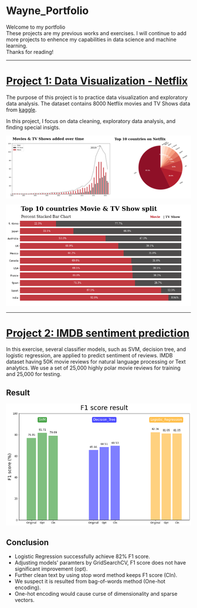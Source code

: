 # Wayne_Portfolio
Welcome to my portfolio<br>
These projects are my previous works and exercises. I will continue to add more projects to enhence my capabilities in data science and machine learning.<br>
Thanks for reading!<br>

---

# [Project 1: Data Visualization - Netflix](https://github.com/huihuang751/Data-Visualization-Project_Netflix)
The purpose of this project is to practice data visualization and exploratory data analysis.
The dataset contains 8000 Netflix movies and TV Shows data from [kaggle](https://www.kaggle.com/datasets/shivamb/netflix-shows).<br>

In this project, I focus on data cleaning, exploratory data analysis, and finding special insigts.

![](/images/part1.png)<br>

![](/images/movies%20and%20tv%20shows%20difference.png)<br>

---

# [Project 2: IMDB sentiment prediction](https://github.com/huihuang751/NLP_project-IMDB_Sentiment_Prediction)
In this exercise, several classifier models, such as SVM, decision tree, and logistic regression, are applied to predict sentiment of reviews.
IMDB dataset having 50K movie reviews for natural language processing or Text analytics. We use a set of 25,000 highly polar movie reviews for training and 25,000 for testing.

## Result

![](/images/Score.png)

## Conclusion
* Logistic Regression successfully achieve 82% F1 score. 
* Adjusting models' paramters by GridSearchCV, F1 score does not have significant improvement (opt).
* Further clean text by using stop word method keeps F1 score (Cln).
* We suspect it is resulted from bag-of-words method (One-hot encoding).
* One-hot encoding would cause curse of dimensionality and sparse vectors.
